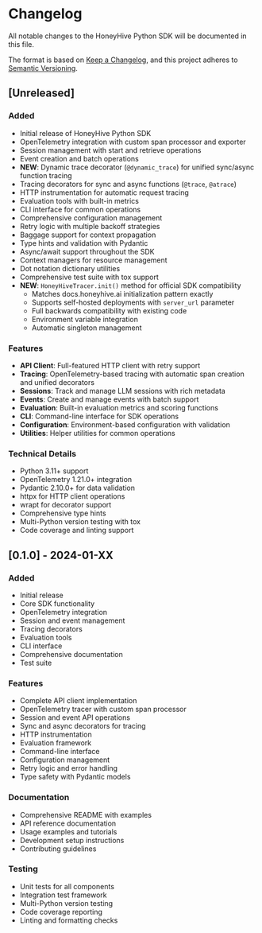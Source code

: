 # Changelog

All notable changes to the HoneyHive Python SDK will be documented in this file.

The format is based on [Keep a Changelog](https://keepachangelog.com/en/1.0.0/),
and this project adheres to [Semantic Versioning](https://semver.org/spec/v2.0.0.html).

## [Unreleased]

### Added
- Initial release of HoneyHive Python SDK
- OpenTelemetry integration with custom span processor and exporter
- Session management with start and retrieve operations
- Event creation and batch operations
- **NEW**: Dynamic trace decorator (`@dynamic_trace`) for unified sync/async function tracing
- Tracing decorators for sync and async functions (`@trace`, `@atrace`)
- HTTP instrumentation for automatic request tracing
- Evaluation tools with built-in metrics
- CLI interface for common operations
- Comprehensive configuration management
- Retry logic with multiple backoff strategies
- Baggage support for context propagation
- Type hints and validation with Pydantic
- Async/await support throughout the SDK
- Context managers for resource management
- Dot notation dictionary utilities
- Comprehensive test suite with tox support
- **NEW**: `HoneyHiveTracer.init()` method for official SDK compatibility
  - Matches docs.honeyhive.ai initialization pattern exactly
  - Supports self-hosted deployments with `server_url` parameter
  - Full backwards compatibility with existing code
  - Environment variable integration
  - Automatic singleton management

### Features
- **API Client**: Full-featured HTTP client with retry support
- **Tracing**: OpenTelemetry-based tracing with automatic span creation and unified decorators
- **Sessions**: Track and manage LLM sessions with rich metadata
- **Events**: Create and manage events with batch support
- **Evaluation**: Built-in evaluation metrics and scoring functions
- **CLI**: Command-line interface for SDK operations
- **Configuration**: Environment-based configuration with validation
- **Utilities**: Helper utilities for common operations

### Technical Details
- Python 3.11+ support
- OpenTelemetry 1.21.0+ integration
- Pydantic 2.10.0+ for data validation
- httpx for HTTP client operations
- wrapt for decorator support
- Comprehensive type hints
- Multi-Python version testing with tox
- Code coverage and linting support

## [0.1.0] - 2024-01-XX

### Added
- Initial release
- Core SDK functionality
- OpenTelemetry integration
- Session and event management
- Tracing decorators
- Evaluation tools
- CLI interface
- Comprehensive documentation
- Test suite

### Features
- Complete API client implementation
- OpenTelemetry tracer with custom span processor
- Session and event API operations
- Sync and async decorators for tracing
- HTTP instrumentation
- Evaluation framework
- Command-line interface
- Configuration management
- Retry logic and error handling
- Type safety with Pydantic models

### Documentation
- Comprehensive README with examples
- API reference documentation
- Usage examples and tutorials
- Development setup instructions
- Contributing guidelines

### Testing
- Unit tests for all components
- Integration test framework
- Multi-Python version testing
- Code coverage reporting
- Linting and formatting checks
